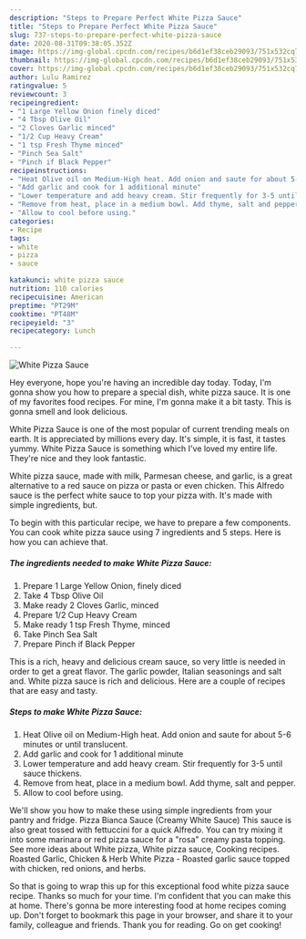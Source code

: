 ```yaml
---
description: "Steps to Prepare Perfect White Pizza Sauce"
title: "Steps to Prepare Perfect White Pizza Sauce"
slug: 737-steps-to-prepare-perfect-white-pizza-sauce
date: 2020-08-31T09:38:05.352Z
image: https://img-global.cpcdn.com/recipes/b6d1ef38ceb29093/751x532cq70/white-pizza-sauce-recipe-main-photo.jpg
thumbnail: https://img-global.cpcdn.com/recipes/b6d1ef38ceb29093/751x532cq70/white-pizza-sauce-recipe-main-photo.jpg
cover: https://img-global.cpcdn.com/recipes/b6d1ef38ceb29093/751x532cq70/white-pizza-sauce-recipe-main-photo.jpg
author: Lulu Ramirez
ratingvalue: 5
reviewcount: 3
recipeingredient:
- "1 Large Yellow Onion finely diced"
- "4 Tbsp Olive Oil"
- "2 Cloves Garlic minced"
- "1/2 Cup Heavy Cream"
- "1 tsp Fresh Thyme minced"
- "Pinch Sea Salt"
- "Pinch if Black Pepper"
recipeinstructions:
- "Heat Olive oil on Medium-High heat. Add onion and saute for about 5-6 minutes or until translucent."
- "Add garlic and cook for 1 additional minute"
- "Lower temperature and add heavy cream. Stir frequently for 3-5 until sauce thickens."
- "Remove from heat, place in a medium bowl. Add thyme, salt and pepper."
- "Allow to cool before using."
categories:
- Recipe
tags:
- white
- pizza
- sauce

katakunci: white pizza sauce 
nutrition: 110 calories
recipecuisine: American
preptime: "PT29M"
cooktime: "PT48M"
recipeyield: "3"
recipecategory: Lunch

---
```



![White Pizza Sauce](https://img-global.cpcdn.com/recipes/b6d1ef38ceb29093/751x532cq70/white-pizza-sauce-recipe-main-photo.jpg)

Hey everyone, hope you're having an incredible day today. Today, I'm gonna show you how to prepare a special dish, white pizza sauce. It is one of my favorites food recipes. For mine, I'm gonna make it a bit tasty. This is gonna smell and look delicious.

White Pizza Sauce is one of the most popular of current trending meals on earth. It is appreciated by millions every day. It's simple, it is fast, it tastes yummy. White Pizza Sauce is something which I've loved my entire life. They're nice and they look fantastic.

White pizza sauce, made with milk, Parmesan cheese, and garlic, is a great alternative to a red sauce on pizza or pasta or even chicken. This Alfredo sauce is the perfect white sauce to top your pizza with. It&#39;s made with simple ingredients, but.


To begin with this particular recipe, we have to prepare a few components. You can cook white pizza sauce using 7 ingredients and 5 steps. Here is how you can achieve that.

<!--inarticleads1-->

##### The ingredients needed to make White Pizza Sauce:

1. Prepare 1 Large Yellow Onion, finely diced
1. Take 4 Tbsp Olive Oil
1. Make ready 2 Cloves Garlic, minced
1. Prepare 1/2 Cup Heavy Cream
1. Make ready 1 tsp Fresh Thyme, minced
1. Take Pinch Sea Salt
1. Prepare Pinch if Black Pepper


This is a rich, heavy and delicious cream sauce, so very little is needed in order to get a great flavor. The garlic powder, Italian seasonings and salt and. White pizza sauce is rich and delicious. Here are a couple of recipes that are easy and tasty. 

<!--inarticleads2-->

##### Steps to make White Pizza Sauce:

1. Heat Olive oil on Medium-High heat. Add onion and saute for about 5-6 minutes or until translucent.
1. Add garlic and cook for 1 additional minute
1. Lower temperature and add heavy cream. Stir frequently for 3-5 until sauce thickens.
1. Remove from heat, place in a medium bowl. Add thyme, salt and pepper.
1. Allow to cool before using.


We&#39;ll show you how to make these using simple ingredients from your pantry and fridge. Pizza Bianca Sauce (Creamy White Sauce) This sauce is also great tossed with fettuccini for a quick Alfredo. You can try mixing it into some marinara or red pizza sauce for a &#34;rosa&#34; creamy pasta topping. See more ideas about White pizza, White pizza sauce, Cooking recipes. Roasted Garlic, Chicken &amp; Herb White Pizza - Roasted garlic sauce topped with chicken, red onions, and herbs. 

So that is going to wrap this up for this exceptional food white pizza sauce recipe. Thanks so much for your time. I'm confident that you can make this at home. There's gonna be more interesting food at home recipes coming up. Don't forget to bookmark this page in your browser, and share it to your family, colleague and friends. Thank you for reading. Go on get cooking!
